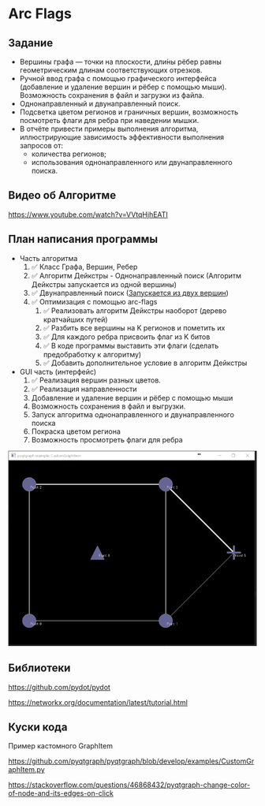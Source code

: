 # Arc Flags

## Задание

- Вершины графа — точки на плоскости, дли́ны рёбер равны геометрическим
длинам соответствующих отрезков.
- Ручной ввод графа с помощью графического интерфейса (добавление и
удаление вершин и рёбер с помощью мыши). Возможность сохранения в файл и
загрузки из файла.
- Однонаправленный и двунаправленный поиск.
- Подсветка цветом регионов и граничных вершин, возможность посмотреть
флаги для ребра при наведении мышки.
- В отчёте привести примеры выполнения алгоритма, иллюстрирующие
зависимость эффективности выполнения запросов от:
    - количества регионов;
    - использования однонаправленного или двунаправленного поиска.

## Видео об Алгоритме

https://www.youtube.com/watch?v=VVtqHjhEATI

## План написания программы

- Часть алгоритма
    1. ✅ Класс Графа, Вершин, Ребер
    2. ✅ Алгоритм Дейкстры - Однонаправленный поиск (Алгоритм Дейкстры запускается из одной вершины)
    3. ✅ Двунаправленный поиск ([Запускается из двух вершин](https://neerc.ifmo.ru/wiki/index.php?title=%D0%AD%D0%B2%D1%80%D0%B8%D1%81%D1%82%D0%B8%D0%BA%D0%B8_%D0%B4%D0%BB%D1%8F_%D0%BF%D0%BE%D0%B8%D1%81%D0%BA%D0%B0_%D0%BA%D1%80%D0%B0%D1%82%D1%87%D0%B0%D0%B9%D1%88%D0%B8%D1%85_%D0%BF%D1%83%D1%82%D0%B5%D0%B9#.D0.A3.D0.BB.D1.83.D1.87.D1.88.D0.B5.D0.BD.D0.B8.D1.8F_.D0.B0.D0.BB.D0.B3.D0.BE.D1.80.D0.B8.D1.82.D0.BC.D0.B0_.D0.94.D0.B5.D0.B9.D0.BA.D1.81.D1.82.D1.80.D1.8B))
    4. ✅ Оптимизация с помощью arc-flags
        1. ✅ Реализовать алгоритм Дейкстры наоборот (дерево кратчайших путей)
        2. ✅ Разбить все вершины на K регионов и пометить их
        3. ✅ Для каждого ребра присвоить флаг из K битов
        4. ✅ В коде программы выставить эти флаги (сделать предобработку к алгоритму)
        5. ✅ Добавить дополнительное условие в алгоритм Дейкстры
- GUI часть (интерфейс)
    1. ✅ Реализация вершин разных цветов.
    2. ✅ Реализация направленности
    3. Добавление и удаление вершин и рёбер с помощью мыши
    4. Возможность сохранения в файл и выгрузки.
    5. Запуск алгоритма однонаправленного и двунаправленного поиска
    6. Покраска цветом региона
    7. Возможность просмотреть флаги для ребра


![VHi9f.gif](pictures/VHi9f.gif)


## Библиотеки

https://github.com/pydot/pydot

https://networkx.org/documentation/latest/tutorial.html

## Куски кода

Пример кастомного GraphItem

https://github.com/pyqtgraph/pyqtgraph/blob/develop/examples/CustomGraphItem.py

https://stackoverflow.com/questions/46868432/pyqtgraph-change-color-of-node-and-its-edges-on-click